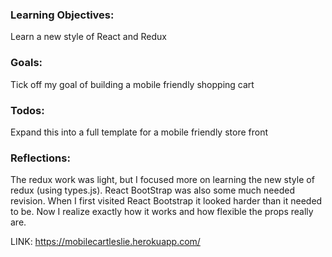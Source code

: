 ### Learning Objectives: 
Learn a new style of React and Redux

### Goals: 
Tick off my goal of building a mobile friendly shopping cart

### Todos: 
Expand this into a full template for a mobile friendly store front

### Reflections: 
The redux work was light, but I focused more on learning the new style of redux (using types.js). React BootStrap was also some much needed revision. When I first visited React Bootstrap it looked harder than it needed to be. Now I realize exactly how it works and how flexible the props really are. 

LINK: https://mobilecartleslie.herokuapp.com/
